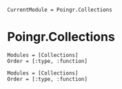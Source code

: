 ```@meta
CurrentModule = Poingr.Collections
```

# Poingr.Collections

```@index
Modules = [Collections]
Order = [:type, :function]
```

```@autodocs
Modules = [Collections]
Order = [:type, :function]
```
